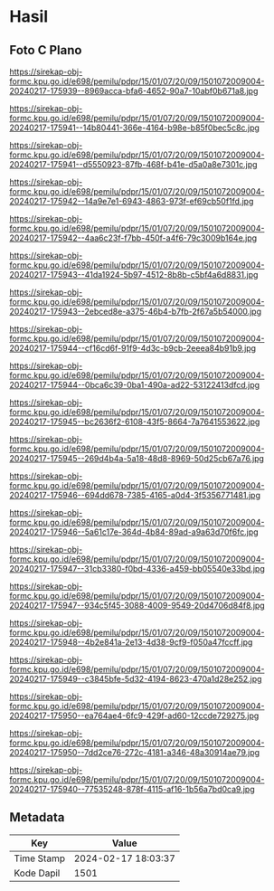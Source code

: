# Hasil

## Foto C Plano

https://sirekap-obj-formc.kpu.go.id/e698/pemilu/pdpr/15/01/07/20/09/1501072009004-20240217-175939--8969acca-bfa6-4652-90a7-10abf0b671a8.jpg

https://sirekap-obj-formc.kpu.go.id/e698/pemilu/pdpr/15/01/07/20/09/1501072009004-20240217-175941--14b80441-366e-4164-b98e-b85f0bec5c8c.jpg

https://sirekap-obj-formc.kpu.go.id/e698/pemilu/pdpr/15/01/07/20/09/1501072009004-20240217-175941--d5550923-87fb-468f-b41e-d5a0a8e7301c.jpg

https://sirekap-obj-formc.kpu.go.id/e698/pemilu/pdpr/15/01/07/20/09/1501072009004-20240217-175942--14a9e7e1-6943-4863-973f-ef69cb50f1fd.jpg

https://sirekap-obj-formc.kpu.go.id/e698/pemilu/pdpr/15/01/07/20/09/1501072009004-20240217-175942--4aa6c23f-f7bb-450f-a4f6-79c3009b164e.jpg

https://sirekap-obj-formc.kpu.go.id/e698/pemilu/pdpr/15/01/07/20/09/1501072009004-20240217-175943--41da1924-5b97-4512-8b8b-c5bf4a6d8831.jpg

https://sirekap-obj-formc.kpu.go.id/e698/pemilu/pdpr/15/01/07/20/09/1501072009004-20240217-175943--2ebced8e-a375-46b4-b7fb-2f67a5b54000.jpg

https://sirekap-obj-formc.kpu.go.id/e698/pemilu/pdpr/15/01/07/20/09/1501072009004-20240217-175944--cf16cd6f-91f9-4d3c-b9cb-2eeea84b91b9.jpg

https://sirekap-obj-formc.kpu.go.id/e698/pemilu/pdpr/15/01/07/20/09/1501072009004-20240217-175944--0bca6c39-0ba1-490a-ad22-53122413dfcd.jpg

https://sirekap-obj-formc.kpu.go.id/e698/pemilu/pdpr/15/01/07/20/09/1501072009004-20240217-175945--bc2636f2-6108-43f5-8664-7a7641553622.jpg

https://sirekap-obj-formc.kpu.go.id/e698/pemilu/pdpr/15/01/07/20/09/1501072009004-20240217-175945--269d4b4a-5a18-48d8-8969-50d25cb67a76.jpg

https://sirekap-obj-formc.kpu.go.id/e698/pemilu/pdpr/15/01/07/20/09/1501072009004-20240217-175946--694dd678-7385-4165-a0d4-3f5356771481.jpg

https://sirekap-obj-formc.kpu.go.id/e698/pemilu/pdpr/15/01/07/20/09/1501072009004-20240217-175946--5a61c17e-364d-4b84-89ad-a9a63d70f6fc.jpg

https://sirekap-obj-formc.kpu.go.id/e698/pemilu/pdpr/15/01/07/20/09/1501072009004-20240217-175947--31cb3380-f0bd-4336-a459-bb05540e33bd.jpg

https://sirekap-obj-formc.kpu.go.id/e698/pemilu/pdpr/15/01/07/20/09/1501072009004-20240217-175947--934c5f45-3088-4009-9549-20d4706d84f8.jpg

https://sirekap-obj-formc.kpu.go.id/e698/pemilu/pdpr/15/01/07/20/09/1501072009004-20240217-175948--4b2e841a-2e13-4d38-9cf9-f050a47fccff.jpg

https://sirekap-obj-formc.kpu.go.id/e698/pemilu/pdpr/15/01/07/20/09/1501072009004-20240217-175949--c3845bfe-5d32-4194-8623-470a1d28e252.jpg

https://sirekap-obj-formc.kpu.go.id/e698/pemilu/pdpr/15/01/07/20/09/1501072009004-20240217-175950--ea764ae4-6fc9-429f-ad60-12ccde729275.jpg

https://sirekap-obj-formc.kpu.go.id/e698/pemilu/pdpr/15/01/07/20/09/1501072009004-20240217-175950--7dd2ce76-272c-4181-a346-48a30914ae79.jpg

https://sirekap-obj-formc.kpu.go.id/e698/pemilu/pdpr/15/01/07/20/09/1501072009004-20240217-175940--77535248-878f-4115-af16-1b56a7bd0ca9.jpg


## Metadata

| Key        | Value               |
| ---------- | ------------------- |
| Time Stamp | 2024-02-17 18:03:37 |
| Kode Dapil | 1501                |



